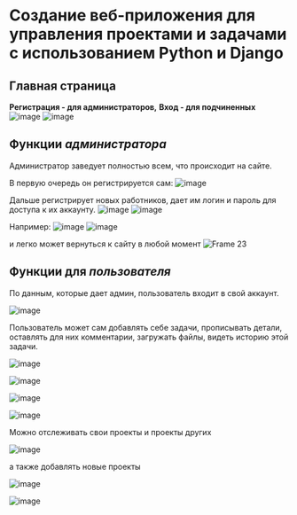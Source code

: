 # Cоздание веб-приложения для управления проектами и задачами с использованием Python и Django

## Главная страница 
**Регистрация - для администраторов,**
**Вход - для подчиненных**
![image](https://github.com/user-attachments/assets/9730be56-74fe-4da9-bb1b-a5091f7a5e46)
![image](https://github.com/user-attachments/assets/de96270c-344c-4362-ba58-744e9317eff1)


## Функции ***администратора***

Администратор заведует полностью всем, что происходит на сайте.

В первую очередь он регистрируется сам:
![image](https://github.com/user-attachments/assets/9abdba52-5ea1-4fa5-ad19-adf1a208bbd6)

Дальше регистрирует новых работников, дает им логин и пароль для доступа к их аккаунту.
![image](https://github.com/user-attachments/assets/52a43ef3-8d3a-4e88-a1e7-9e4d0714121d)
![image](https://github.com/user-attachments/assets/25ab201a-eb8d-4b77-8a73-add2522a6f77)

Например:
![image](https://github.com/user-attachments/assets/2bf4bfe2-9bac-421f-b1b6-86d169498378)
![image](https://github.com/user-attachments/assets/4e054e24-27bf-4226-9aa5-4e67a50d5ebd)

и легко может вернуться к сайту в любой момент
![Frame 23](https://github.com/user-attachments/assets/3d184fb9-5fc6-4d82-8dd7-2ebce2b005c6)



## Функции для ***пользователя***

По данным, которые дает админ, пользователь входит в свой аккаунт.

![image](https://github.com/user-attachments/assets/771108c2-1de8-493d-a15b-ca6de3002939)

 Пользователь может сам добавлять себе задачи, прописывать детали, оставлять для них комментарии, загружать файлы, видеть историю этой задачи.
 
![image](https://github.com/user-attachments/assets/6bcf56b6-a193-4bc6-b9a4-4797ce3686f6)

![image](https://github.com/user-attachments/assets/b5b173b0-3e66-4e9f-88de-dc51e3858f05)

![image](https://github.com/user-attachments/assets/43dbce54-ea74-440e-a8ae-72bb71715e96)

![image](https://github.com/user-attachments/assets/da16d266-99e1-4e49-92a8-e997a7aa1a8f)

Можно отслеживать свои проекты и проекты других

![image](https://github.com/user-attachments/assets/7961b43b-c20d-4cbe-99ca-ab00e4c9843d)


а также добавлять новые проекты

![image](https://github.com/user-attachments/assets/b504feaa-7234-4096-aee4-fa26bf35fba5)


![image](https://github.com/user-attachments/assets/9c32e596-33e4-4f5e-a9ce-d45c405e308d)

